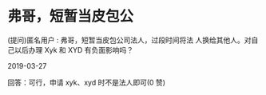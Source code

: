 # 弗哥，短暂当皮包公

(提问)匿名用户 : 弗哥，短暂当皮包公司法人，过段时间将法 人换给其他人。对自己以后办理 Xyk 和 XYD 有负面影响吗？

2019-03-27

回答：可行，申请 xyk、xyd 时不是法人即可(0 赞)